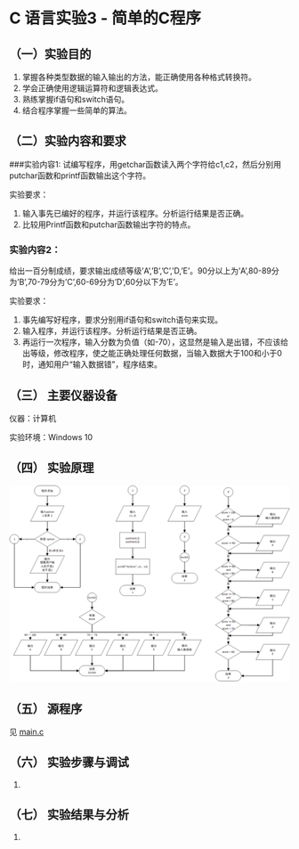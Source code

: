 # C 语言实验3 - 简单的C程序

## （一）实验目的
1. 掌握各种类型数据的输入输出的方法，能正确使用各种格式转换符。
2. 学会正确使用逻辑运算符和逻辑表达式。
3.	熟练掌握if语句和switch语句。
4. 结合程序掌握一些简单的算法。


## （二）实验内容和要求
###实验内容1:
试编写程序，用getchar函数读入两个字符给c1,c2，然后分别用putchar函数和printf函数输出这个字符。

实验要求：
1. 输入事先已编好的程序，并运行该程序。分析运行结果是否正确。  
2. 比较用Printf函数和putchar函数输出字符的特点。


### 实验内容2：
给出一百分制成绩，要求输出成绩等级’A’,’B’,’C’,’D,’E’。90分以上为’A’,80-89分为’B’,70-79分为’C’,60-69分为’D’,60分以下为’E’。　

实验要求：
1. 事先编写好程序，要求分别用if语句和switch语句来实现。 
2. 输入程序，并运行该程序。分析运行结果是否正确。
3. 再运行一次程序，输入分数为负值（如-70），这显然是输入是出错，不应该给出等级，修改程序，使之能正确处理任何数据，当输入数据大于100和小于0时，通知用户“输入数据错”，程序结束。  


## （三）	主要仪器设备
仪器：计算机

实验环境：Windows 10

## （四）	实验原理
![img.png](img.png)

## （五）	源程序
见 [main.c](main.c)

## （六）	实验步骤与调试
1. 

## （七） 实验结果与分析
1. 